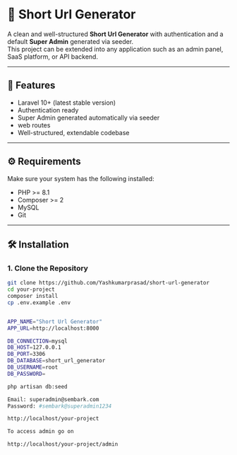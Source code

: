 # 🚀 Short Url Generator

A clean and well-structured **Short Url Generator** with authentication and a default **Super Admin** generated via seeder.  
This project can be extended into any application such as an admin panel, SaaS platform, or API backend.

---

## 📌 Features
- Laravel 10+ (latest stable version)
- Authentication ready
- Super Admin generated automatically via seeder
- web routes
- Well-structured, extendable codebase

---

## ⚙️ Requirements
Make sure your system has the following installed:

- PHP >= 8.1
- Composer >= 2
- MySQL
- Git

---

## 🛠️ Installation

### 1. Clone the Repository
```bash
git clone https://github.com/Yashkumarprasad/short-url-generator
cd your-project
composer install
cp .env.example .env


APP_NAME="Short Url Generator"
APP_URL=http://localhost:8000

DB_CONNECTION=mysql
DB_HOST=127.0.0.1
DB_PORT=3306
DB_DATABASE=short_url_generator
DB_USERNAME=root
DB_PASSWORD=

php artisan db:seed

Email: superadmin@sembark.com
Password: #sembark@superadmin1234

http://localhost/your-project

To access admin go on 

http://localhost/your-project/admin
